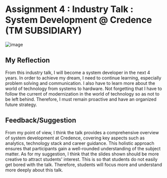 # Assignment 4 : Industry Talk : System Development @ Credence (TM SUBSIDIARY)  
![image](https://github.com/Mailqeru/assignment-4-TIS/assets/148432122/bd9265b5-0330-4a45-b93a-6415690f8cfb)  
## My Reflection
From this industry talk, I will become a system developer in the next 4 years. In order to achieve my dream, I need to continue learning, especially problem solving and communication. I also have to learn more about the world of technology from systems to hardware. Not forgetting that I have to follow the current of modernization in the world of technology so as not to be left behind. Therefore, I must remain proactive and have an organized future strategy.

## Feedback/Suggestion  
From my point of view, I think the talk provides a comprehensive overview of system development at Credence, covering key aspects such as analytics, technology stack and career guidance. This holistic approach ensures that participants gain a well-rounded understanding of the subject matter. As for my suggestion, I think that the slides shown should be more creative to attract students' interest. This is so that students do not easily get bored with the talk. Therefore, students will focus more and understand more deeply about this talk.
